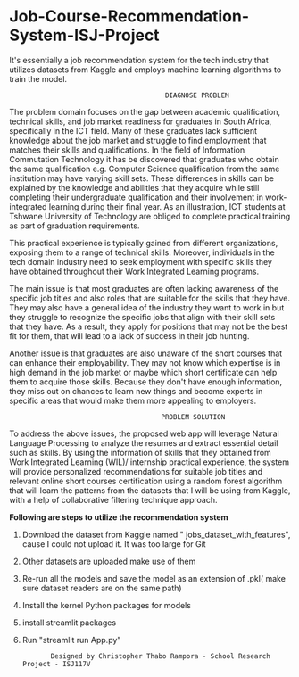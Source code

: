 # Job-Course-Recommendation-System-ISJ-Project
It's essentially a job recommendation system for the tech industry that utilizes datasets from Kaggle and employs machine learning algorithms to train the model.

                                           DIAGNOSE PROBLEM
The problem domain focuses on the gap between academic qualification, technical skills, and job market readiness for graduates in South Africa, specifically in the ICT field. Many of these graduates lack sufficient knowledge about the job market and struggle to find employment that matches their skills and qualifications. In the field of Information Commutation Technology it has be discovered that graduates who obtain the same qualification e.g. Computer Science qualification from the same institution may have varying skill sets.  These differences in skills can be explained by the knowledge and abilities that they acquire while still completing their undergraduate qualification and their involvement in work-integrated learning during their final year. As an illustration, ICT students at Tshwane University of Technology are obliged to complete practical training as part of graduation requirements.

This practical experience is typically gained from different organizations, exposing them to a range of technical skills. Moreover, individuals in the tech domain industry need to seek employment with specific skills they have obtained throughout their Work Integrated Learning programs.
 
The main issue is that most graduates are often lacking awareness of the specific job titles and also roles that are suitable for the skills that they have. They may also have a general idea of the industry they want to work in but they struggle to recognize the specific jobs that align with their skill sets that they have. As a result, they apply for positions that may not be the best fit for them, that will lead to a lack of success in their job hunting.

Another issue is that graduates are also unaware of the short courses that can enhance their employability. They may not know which expertise is in high demand in the job market or maybe which short certificate can help them to acquire those skills. Because they don't have enough information, they miss out on chances to learn new things and become experts in specific areas that would make them more appealing to employers.

                                          PROBLEM SOLUTION
To address the above issues, the proposed web app will leverage Natural Language Processing to analyze the resumes and extract essential detail such as skills. By using the information of skills that they obtained from Work Integrated Learning (WIL)/ internship practical experience, the system will provide personalized recommendations for suitable job titles and relevant online short courses certification using a random forest algorithm that will learn the patterns from the datasets that I will be using from Kaggle, with a help of collaborative filtering technique approach. 


 **Following are steps to utilize the recommendation system**
 1. Download the dataset from Kaggle named " jobs_dataset_with_features", cause I could not upload it. It was too large for Git
 2. Other datasets are uploaded make use of them
 3. Re-run all the models and save the model as an extension of .pkl( make sure dataset readers are on the same path)
 4. Install the kernel Python packages for models
 5. install streamlit packages
 6. Run "streamlit run App.py"


               Designed by Christopher Thabo Rampora - School Research Project - ISJ117V


